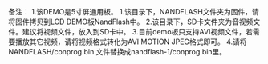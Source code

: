 备注：
1.该DEMO是5寸屏通用板。
1.该目录下，NANDFLASH文件夹为固件，请将固件拷贝到LCD DEMO板NandFlash中。
2.该目录下，SD卡文件夹为音视频文件。建议将视频文件，放入到SD卡中。
3.目前demo板只支持AVI视频文件，若需要播放其它视频，请将视频格式转化为AVI MOTION JPEG格式即可。
4.请将NANDFLASH/conprog.bin 文件替换成nandflash-1/conprog.bin里。 

